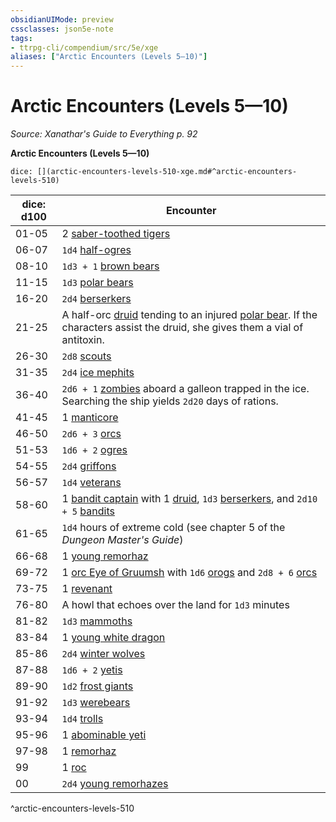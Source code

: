 ```yaml
---
obsidianUIMode: preview
cssclasses: json5e-note
tags:
- ttrpg-cli/compendium/src/5e/xge
aliases: ["Arctic Encounters (Levels 5—10)"]
---
```

# Arctic Encounters (Levels 5—10)
*Source: Xanathar's Guide to Everything p. 92* 

**Arctic Encounters (Levels 5—10)**

`dice: [](arctic-encounters-levels-510-xge.md#^arctic-encounters-levels-510)`

| dice: d100 | Encounter |
|------------|-----------|
| 01-05 | 2 [saber-toothed tigers](3-Mechanics/CLI/bestiary/beast/saber-toothed-tiger.md) |
| 06-07 | `1d4` [half-ogres](3-Mechanics/CLI/bestiary/giant/half-ogre-ogrillon.md) |
| 08-10 | `1d3 + 1` [brown bears](3-Mechanics/CLI/bestiary/beast/brown-bear.md) |
| 11-15 | `1d3` [polar bears](3-Mechanics/CLI/bestiary/beast/polar-bear.md) |
| 16-20 | `2d4` [berserkers](3-Mechanics/CLI/bestiary/humanoid/berserker.md) |
| 21-25 | A half-orc [druid](3-Mechanics/CLI/bestiary/humanoid/druid.md) tending to an injured [polar bear](3-Mechanics/CLI/bestiary/beast/polar-bear.md). If the characters assist the druid, she gives them a vial of antitoxin. |
| 26-30 | `2d8` [scouts](3-Mechanics/CLI/bestiary/humanoid/scout.md) |
| 31-35 | `2d4` [ice mephits](3-Mechanics/CLI/bestiary/elemental/ice-mephit.md) |
| 36-40 | `2d6 + 1` [zombies](3-Mechanics/CLI/bestiary/undead/zombie.md) aboard a galleon trapped in the ice. Searching the ship yields `2d20` days of rations. |
| 41-45 | 1 [manticore](3-Mechanics/CLI/bestiary/monstrosity/manticore.md) |
| 46-50 | `2d6 + 3` [orcs](3-Mechanics/CLI/bestiary/humanoid/orc.md) |
| 51-53 | `1d6 + 2` [ogres](3-Mechanics/CLI/bestiary/giant/ogre.md) |
| 54-55 | `2d4` [griffons](3-Mechanics/CLI/bestiary/monstrosity/griffon.md) |
| 56-57 | `1d4` [veterans](3-Mechanics/CLI/bestiary/humanoid/veteran.md) |
| 58-60 | 1 [bandit captain](3-Mechanics/CLI/bestiary/humanoid/bandit-captain.md) with 1 [druid](3-Mechanics/CLI/bestiary/humanoid/druid.md), `1d3` [berserkers](3-Mechanics/CLI/bestiary/humanoid/berserker.md), and `2d10 + 5` [bandits](3-Mechanics/CLI/bestiary/humanoid/bandit.md) |
| 61-65 | `1d4` hours of extreme cold (see chapter 5 of the *Dungeon Master's Guide*) |
| 66-68 | 1 [young remorhaz](3-Mechanics/CLI/bestiary/monstrosity/young-remorhaz.md) |
| 69-72 | 1 [orc Eye of Gruumsh](3-Mechanics/CLI/bestiary/humanoid/orc-eye-of-gruumsh.md) with `1d6` [orogs](3-Mechanics/CLI/bestiary/humanoid/orog.md) and `2d8 + 6` [orcs](3-Mechanics/CLI/bestiary/humanoid/orc.md) |
| 73-75 | 1 [revenant](3-Mechanics/CLI/bestiary/undead/revenant.md) |
| 76-80 | A howl that echoes over the land for `1d3` minutes |
| 81-82 | `1d3` [mammoths](3-Mechanics/CLI/bestiary/beast/mammoth.md) |
| 83-84 | 1 [young white dragon](3-Mechanics/CLI/bestiary/dragon/young-white-dragon.md) |
| 85-86 | `2d4` [winter wolves](3-Mechanics/CLI/bestiary/monstrosity/winter-wolf.md) |
| 87-88 | `1d6 + 2` [yetis](3-Mechanics/CLI/bestiary/monstrosity/yeti.md) |
| 89-90 | `1d2` [frost giants](3-Mechanics/CLI/bestiary/giant/frost-giant.md) |
| 91-92 | `1d3` [werebears](3-Mechanics/CLI/bestiary/humanoid/werebear.md) |
| 93-94 | `1d4` [trolls](3-Mechanics/CLI/bestiary/giant/troll.md) |
| 95-96 | 1 [abominable yeti](3-Mechanics/CLI/bestiary/monstrosity/abominable-yeti.md) |
| 97-98 | 1 [remorhaz](3-Mechanics/CLI/bestiary/monstrosity/remorhaz.md) |
| 99 | 1 [roc](3-Mechanics/CLI/bestiary/monstrosity/roc.md) |
| 00 | `2d4` [young remorhazes](3-Mechanics/CLI/bestiary/monstrosity/young-remorhaz.md) |
^arctic-encounters-levels-510
